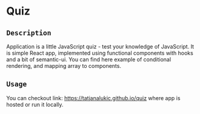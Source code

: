 # Quiz

## `Description`

Application is a little JavaScript quiz - test your knowledge of JavaScript. 
It is simple React app, implemented using functional components with hooks and a bit of semantic-ui. 
You can find here example of conditional rendering, and mapping array to components.

## `Usage`

You can checkout link: https://tatjanalukic.github.io/quiz where app is hosted 
or run it locally.





